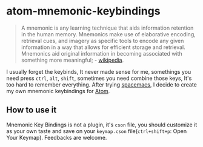 # atom-mnemonic-keybindings
> A mnemonic is any learning technique that aids information retention in the human memory. Mnemonics make use of elaborative encoding, retrieval cues, and imagery as specific tools to encode any given information in a way that allows for efficient storage and retrieval. Mnemonics aid original information in becoming associated with something more meaningful; - [wikipedia](https://en.wikipedia.org/wiki/Mnemonic).

I usually forget the keybinds, It never made sense for me, somethings you need press `ctrl`, `alt`, `shift`, sometimes you need combine those keys, It's too hard to remember everything. After trying [spacemacs](http://spacemacs.org/), I decide to create my own mnemonic keybindings for [Atom](https://atom.io/).

## How to use it
Mnemonic Key Bindings is not a plugin, it's `cson` file, you should customize it as your own taste and save on your `keymap.cson` file(`ctrl+shift+p`: Open Your Keymap).
Feedbacks are welcome.
